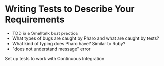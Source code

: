# Writing Tests to Describe Your Requirements

- TDD is a Smalltalk best practice
- What types of bugs are caught by Pharo and what are caught by tests? 
- What kind of typing does Pharo have? Similar to Ruby?
- "does not understand message" error

Set up tests to work with Continuous Integration